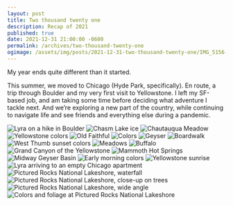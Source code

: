 ```yaml
---
layout: post
title: Two thousand twenty one
description: Recap of 2021
published: true
date: 2021-12-31 21:00:00 -0600
permalink: /archives/two-thousand-twenty-one
ogimage: /assets/img/posts/2021-12-31-two-thousand-twenty-one/IMG_5156-twitter.jpeg
---
```

My year ends quite different than it started. 

This summer, we moved to Chicago (Hyde Park, specifically). En route, a trip through Boulder and my very first visit to Yellowstone. I left my SF-based job, and am taking some time before deciding what adventure I tackle next. And we’re exploring a new part of the country, while continuing to navigate life and see friends and everything else during a pandemic.

![Lyra on a hike in Boulder][1]
![Chasm Lake ice][2]
![Chautauqua Meadow][3]
![Yellowstone colors][4]
![Old Faithful][5]
![Colors][6]
![Geyser][7]
![Boardwalk][8]
![West Thumb sunset colors][9]
![Meadows][10]
![Buffalo][11]
![Grand Canyon of the Yellowstone][12]
![Mammoth Hot Springs][13]
![Midway Geyser Basin][14]
![Early morning colors][15]
![Yellowstone sunrise][16]
![Lyra arriving to an empty Chicago apartment][17]
![Pictured Rocks National Lakeshore, waterfall][18]
![Pictured Rocks National Lakeshore, close-up on trees][19]
![Pictured Rocks National Lakeshore, wide angle][20]
![Colors and foliage at Pictured Rocks National Lakeshore][21]

[1]: /assets/img/posts/2021-12-31-two-thousand-twenty-one/IMG_5156.jpeg
[2]: /assets/img/posts/2021-12-31-two-thousand-twenty-one/IMG_5239.jpeg
[3]: /assets/img/posts/2021-12-31-two-thousand-twenty-one/IMG_5347.jpeg
[4]: /assets/img/posts/2021-12-31-two-thousand-twenty-one/IMG_5476.jpeg
[5]: /assets/img/posts/2021-12-31-two-thousand-twenty-one/IMG_5536.jpeg
[6]: /assets/img/posts/2021-12-31-two-thousand-twenty-one/IMG_5553.jpeg
[7]: /assets/img/posts/2021-12-31-two-thousand-twenty-one/IMG_5589.jpeg
[8]: /assets/img/posts/2021-12-31-two-thousand-twenty-one/IMG_5685.jpeg
[9]: /assets/img/posts/2021-12-31-two-thousand-twenty-one/IMG_5765.jpeg
[10]: /assets/img/posts/2021-12-31-two-thousand-twenty-one/IMG_5801.jpeg
[11]: /assets/img/posts/2021-12-31-two-thousand-twenty-one/IMG_5816.jpeg
[12]: /assets/img/posts/2021-12-31-two-thousand-twenty-one/IMG_5839.jpeg
[13]: /assets/img/posts/2021-12-31-two-thousand-twenty-one/IMG_5871.jpeg
[14]: /assets/img/posts/2021-12-31-two-thousand-twenty-one/IMG_5932.jpeg
[15]: /assets/img/posts/2021-12-31-two-thousand-twenty-one/IMG_6127.jpeg
[16]: /assets/img/posts/2021-12-31-two-thousand-twenty-one/IMG_6137.jpeg
[17]: /assets/img/posts/2021-12-31-two-thousand-twenty-one/IMG_6182.jpeg
[18]: /assets/img/posts/2021-12-31-two-thousand-twenty-one/IMG_7712.jpeg
[19]: /assets/img/posts/2021-12-31-two-thousand-twenty-one/IMG_7723.jpeg
[20]: /assets/img/posts/2021-12-31-two-thousand-twenty-one/IMG_7728.jpeg
[21]: /assets/img/posts/2021-12-31-two-thousand-twenty-one/IMG_7743.jpeg